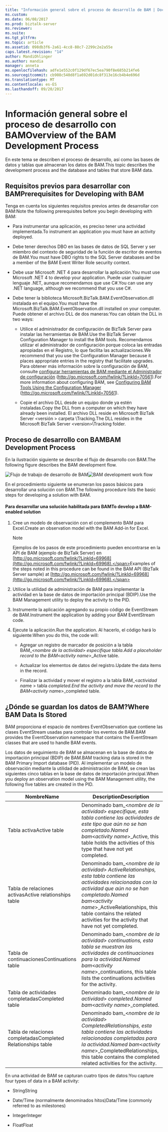 ```yaml
---
title: "Información general sobre el proceso de desarrollo de BAM | Documentos de Microsoft"
ms.custom: 
ms.date: 06/08/2017
ms.prod: biztalk-server
ms.reviewer: 
ms.suite: 
ms.tgt_pltfrm: 
ms.topic: article
ms.assetid: 098db3f6-2a61-4cc8-88c7-2299c2e2a55e
caps.latest.revision: "14"
author: MandiOhlinger
ms.author: mandia
manager: anneta
ms.openlocfilehash: adfe1e552c0f129df67ec5ea790f8e685b214fe6
ms.sourcegitcommit: cb908c540d8f1a692d01dc8f313e16cb4b4e696d
ms.translationtype: MT
ms.contentlocale: es-ES
ms.lasthandoff: 09/20/2017
---
```

# <a name="overview-of-the-bam-development-process"></a><span data-ttu-id="4605d-102">Información general sobre el proceso de desarrollo con BAM</span><span class="sxs-lookup"><span data-stu-id="4605d-102">Overview of the BAM Development Process</span></span>
<span data-ttu-id="4605d-103">En este tema se describen el proceso de desarrollo, así como las bases de datos y tablas que almacenan los datos de BAM.</span><span class="sxs-lookup"><span data-stu-id="4605d-103">This topic describes the development process and the database and tables that store BAM data.</span></span>  
  
## <a name="prerequisites-for-developing-with-bam"></a><span data-ttu-id="4605d-104">Requisitos previos para desarrollar con BAM</span><span class="sxs-lookup"><span data-stu-id="4605d-104">Prerequisites for Developing with BAM</span></span>  
 <span data-ttu-id="4605d-105">Tenga en cuenta los siguientes requisitos previos antes de desarrollar con BAM:</span><span class="sxs-lookup"><span data-stu-id="4605d-105">Note the following prerequisites before you begin developing with BAM:</span></span>  
  
-   <span data-ttu-id="4605d-106">Para instrumentar una aplicación, es preciso tener una actividad implementada.</span><span class="sxs-lookup"><span data-stu-id="4605d-106">To instrument an application you must have an activity deployed.</span></span>  
  
-   <span data-ttu-id="4605d-107">Debe tener derechos DBO en las bases de datos de SQL Server y ser miembro del contexto de seguridad de la función de escritor de eventos de BAM.</span><span class="sxs-lookup"><span data-stu-id="4605d-107">You must have DBO rights to the SQL Server databases and be a member of the BAM Event Writer Role security context.</span></span>  
  
-   <span data-ttu-id="4605d-108">Debe usar Microsoft .NET 4 para desarrollar la aplicación.</span><span class="sxs-lookup"><span data-stu-id="4605d-108">You must use Microsoft .NET 4 to develop your application.</span></span> <span data-ttu-id="4605d-109">Puede usar cualquier lenguaje .NET, aunque recomendamos que use C#.</span><span class="sxs-lookup"><span data-stu-id="4605d-109">You can use any .NET language, although we recommend that you use C#.</span></span>  
  
-   <span data-ttu-id="4605d-110">Debe tener la biblioteca Microsoft.BizTalk.BAM.EventObservation.dll instalada en el equipo.</span><span class="sxs-lookup"><span data-stu-id="4605d-110">You must have the Microsoft.BizTalk.BAM.EventObservation.dll installed on your computer.</span></span> <span data-ttu-id="4605d-111">Puede obtener el archivo DLL de dos maneras:</span><span class="sxs-lookup"><span data-stu-id="4605d-111">You can obtain the DLL in two ways:</span></span>  
  
    -   <span data-ttu-id="4605d-112">Utilice el administrador de configuración de BizTalk Server para instalar las herramientas de BAM.</span><span class="sxs-lookup"><span data-stu-id="4605d-112">Use the BizTalk Server Configuration Manager to install the BAM tools.</span></span> <span data-ttu-id="4605d-113">Recomendamos utilizar el administrador de configuración porque coloca las entradas apropiadas en el Registro, lo que facilita las actualizaciones.</span><span class="sxs-lookup"><span data-stu-id="4605d-113">We recommend that you use the Configuration Manager because it places appropriate entries in the registry that facilitate upgrades.</span></span> <span data-ttu-id="4605d-114">Para obtener más información sobre la configuración de BAM, consulte [configurar herramientas de BAM mediante el Administrador de configuración](http://go.microsoft.com/fwlink/?LinkId=70561) (http://go.microsoft.com/fwlink/?LinkId=70561).</span><span class="sxs-lookup"><span data-stu-id="4605d-114">For more information about configuring BAM, see [Configuring BAM Tools Using the Configuration Manager](http://go.microsoft.com/fwlink/?LinkId=70561) (http://go.microsoft.com/fwlink/?LinkId=70561).</span></span>  
  
    -   <span data-ttu-id="4605d-115">Copie el archivo DLL desde un equipo donde ya estén instaladas.</span><span class="sxs-lookup"><span data-stu-id="4605d-115">Copy the DLL from a computer on which they have already been installed.</span></span> <span data-ttu-id="4605d-116">El archivo DLL reside en Microsoft BizTalk Server \<versión > carpeta \Tracking.</span><span class="sxs-lookup"><span data-stu-id="4605d-116">The DLL resides in the Microsoft BizTalk Server \<version>\Tracking folder.</span></span>  
  
## <a name="bam-development-process"></a><span data-ttu-id="4605d-117">Proceso de desarrollo con BAM</span><span class="sxs-lookup"><span data-stu-id="4605d-117">BAM Development Process</span></span>  
 <span data-ttu-id="4605d-118">En la ilustración siguiente se describe el flujo de desarrollo con BAM.</span><span class="sxs-lookup"><span data-stu-id="4605d-118">The following figure describes the BAM development flow.</span></span>  
  
 <span data-ttu-id="4605d-119">![Flujo de trabajo de desarrollo de BAM](../core/media/dwb-bamdevelopmentflowc.gif "dwb_bamdevelopmentflowc")</span><span class="sxs-lookup"><span data-stu-id="4605d-119">![BAM development work flow](../core/media/dwb-bamdevelopmentflowc.gif "dwb_bamdevelopmentflowc")</span></span>  
  
 <span data-ttu-id="4605d-120">En el procedimiento siguiente se enumeran los pasos básicos para desarrollar una solución con BAM.</span><span class="sxs-lookup"><span data-stu-id="4605d-120">The following procedure lists the basic steps for developing a solution with BAM.</span></span>  
  
#### <a name="to-develop-a-bam-enabled-solution"></a><span data-ttu-id="4605d-121">Para desarrollar una solución habilitada para BAM</span><span class="sxs-lookup"><span data-stu-id="4605d-121">To develop a BAM-enabled solution</span></span>  
  
1.  <span data-ttu-id="4605d-122">Cree un modelo de observación con el complemento BAM para Excel.</span><span class="sxs-lookup"><span data-stu-id="4605d-122">Create an observation model with the BAM Add-in for Excel.</span></span>  
  
    > [!NOTE]
    >  <span data-ttu-id="4605d-123">Ejemplos de los pasos de este procedimiento pueden encontrarse en la API de BAM (ejemplo de BizTalk Server) en [http://go.microsoft.com/fwlink/?LinkId=69968](http://go.microsoft.com/fwlink/?LinkId=69968).</span><span class="sxs-lookup"><span data-stu-id="4605d-123">Examples of the steps noted in this procedure can be found in the BAM API (BizTalk Server sample) at [http://go.microsoft.com/fwlink/?LinkId=69968](http://go.microsoft.com/fwlink/?LinkId=69968).</span></span>  
  
2.  <span data-ttu-id="4605d-124">Utilice la utilidad de administración de BAM para implementar la actividad en la base de datos de importación principal (BDIP).</span><span class="sxs-lookup"><span data-stu-id="4605d-124">Use the BAM Management utility to deploy the activity to the PID.</span></span>  
  
3.  <span data-ttu-id="4605d-125">Instrumente la aplicación agregando su propio código de EventStream de BAM.</span><span class="sxs-lookup"><span data-stu-id="4605d-125">Instrument the application by adding your BAM EventStream code.</span></span>  
  
4.  <span data-ttu-id="4605d-126">Ejecute la aplicación.</span><span class="sxs-lookup"><span data-stu-id="4605d-126">Run the application.</span></span> <span data-ttu-id="4605d-127">Al hacerlo, el código hará lo siguiente:</span><span class="sxs-lookup"><span data-stu-id="4605d-127">When you do this, the code will:</span></span>  
  
    -   <span data-ttu-id="4605d-128">Agregar un registro de marcador de posición a la tabla BAM_\<*nombre de la actividad*> _especifique tabla.</span><span class="sxs-lookup"><span data-stu-id="4605d-128">Add a placeholder record to the BAM_\<*activity name*>_Active table.</span></span>  
  
    -   <span data-ttu-id="4605d-129">Actualizar los elementos de datos del registro.</span><span class="sxs-lookup"><span data-stu-id="4605d-129">Update the data items in the record.</span></span>  
  
    -   <span data-ttu-id="4605d-130">Finalizar la actividad y mover el registro a la tabla BAM_\<*actividad nam*e > tabla _completed.</span><span class="sxs-lookup"><span data-stu-id="4605d-130">End the activity and move the record to the BAM_\<*activity nam*e>_completed table.</span></span>  
  
## <a name="where-bam-data-is-stored"></a><span data-ttu-id="4605d-131">¿Dónde se guardan los datos de BAM?</span><span class="sxs-lookup"><span data-stu-id="4605d-131">Where BAM Data Is Stored</span></span>  
 <span data-ttu-id="4605d-132">BAM proporciona el espacio de nombres EventObservation que contiene las clases EventStream usadas para controlar los eventos de BAM.</span><span class="sxs-lookup"><span data-stu-id="4605d-132">BAM provides the EventObservation namespace that contains the EventStream classes that are used to handle BAM events.</span></span>  
  
 <span data-ttu-id="4605d-133">Los datos de seguimiento de BAM se almacenan en la base de datos de importación principal (BDIP) de BAM.</span><span class="sxs-lookup"><span data-stu-id="4605d-133">BAM tracking data is stored in the BAM Primary Import database (PID).</span></span> <span data-ttu-id="4605d-134">Al implementar un modelo de observación mediante la utilidad de administración de BAM, se crean las siguientes cinco tablas en la base de datos de importación principal.</span><span class="sxs-lookup"><span data-stu-id="4605d-134">When you deploy an observation model using the BAM Management utility, the following five tables are created in the PID.</span></span>  
  
|<span data-ttu-id="4605d-135">Nombre</span><span class="sxs-lookup"><span data-stu-id="4605d-135">Name</span></span>|<span data-ttu-id="4605d-136">Description</span><span class="sxs-lookup"><span data-stu-id="4605d-136">Description</span></span>|  
|----------|-----------------|  
|<span data-ttu-id="4605d-137">Tabla activa</span><span class="sxs-lookup"><span data-stu-id="4605d-137">Active table</span></span>|<span data-ttu-id="4605d-138">Denominado bam_\<*nombre de la actividad*> _especifique, esta tabla contiene las actividades de este tipo que aún no se han completado.</span><span class="sxs-lookup"><span data-stu-id="4605d-138">Named bam_\<*activity name*>_Active, this table holds the activities of this type that have not yet completed.</span></span>|  
|<span data-ttu-id="4605d-139">Tabla de relaciones activas</span><span class="sxs-lookup"><span data-stu-id="4605d-139">Active relationships table</span></span>|<span data-ttu-id="4605d-140">Denominado bam_\<*nombre de la actividad*> _ActiveRelationships, esta tabla contiene las actividades relacionadas con la actividad que aún no se han completado.</span><span class="sxs-lookup"><span data-stu-id="4605d-140">Named bam_\<*activity name*>_ActiveRelationships, this table contains the related activities for the activity that have not yet completed.</span></span>|  
|<span data-ttu-id="4605d-141">Tabla de continuaciones</span><span class="sxs-lookup"><span data-stu-id="4605d-141">Continuations table</span></span>|<span data-ttu-id="4605d-142">Denominado bam_\<*nombre de la actividad*> _continuations, esta tabla se muestran las actividades de continuaciones para la actividad.</span><span class="sxs-lookup"><span data-stu-id="4605d-142">Named bam_\<*activity name*>_continuations, this table lists the continuations activities for the activity.</span></span>|  
|<span data-ttu-id="4605d-143">Tabla de actividades completadas</span><span class="sxs-lookup"><span data-stu-id="4605d-143">Completed table</span></span>|<span data-ttu-id="4605d-144">Denominado bam_\<*nombre de la actividad*> _completed.</span><span class="sxs-lookup"><span data-stu-id="4605d-144">Named bam_\<*activity name*>_completed.</span></span>|  
|<span data-ttu-id="4605d-145">Tabla de relaciones completadas</span><span class="sxs-lookup"><span data-stu-id="4605d-145">Completed Relationships table</span></span>|<span data-ttu-id="4605d-146">Denominado bam_\<*nombre de la actividad*> _CompletedRelationships, esta tabla contiene las actividades relacionadas completadas para la actividad.</span><span class="sxs-lookup"><span data-stu-id="4605d-146">Named bam_\<*activity name*>_CompletedRelationships, this table contains the completed related activities for the activity.</span></span>|  
  
 <span data-ttu-id="4605d-147">En una actividad de BAM se capturan cuatro tipos de datos:</span><span class="sxs-lookup"><span data-stu-id="4605d-147">You capture four types of data in a BAM activity:</span></span>  
  
-   <span data-ttu-id="4605d-148">String</span><span class="sxs-lookup"><span data-stu-id="4605d-148">String</span></span>  
  
-   <span data-ttu-id="4605d-149">Date/Time (normalmente denominados hitos)</span><span class="sxs-lookup"><span data-stu-id="4605d-149">Data/Time (commonly referred to as milestones)</span></span>  
  
-   <span data-ttu-id="4605d-150">Integer</span><span class="sxs-lookup"><span data-stu-id="4605d-150">Integer</span></span>  
  
-   <span data-ttu-id="4605d-151">Float</span><span class="sxs-lookup"><span data-stu-id="4605d-151">Float</span></span>